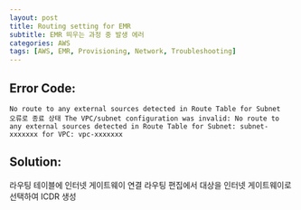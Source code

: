 ```yaml
---
layout: post
title: Routing setting for EMR
subtitle: EMR 띄우는 과정 중 발생 에러
categories: AWS
tags: [AWS, EMR, Provisioning, Network, Troubleshooting]
---
```


## Error Code:
```
No route to any external sources detected in Route Table for Subnet
오류로 종료 상태 The VPC/subnet configuration was invalid: No route to any external sources detected in Route Table for Subnet: subnet-xxxxxxx for VPC: vpc-xxxxxxx
```

## Solution:
라우팅 테이블에 인터넷 게이트웨이 연결
라우팅 편집에서 대상을 인터넷 게이트웨이로 선택하여 ICDR 생성
